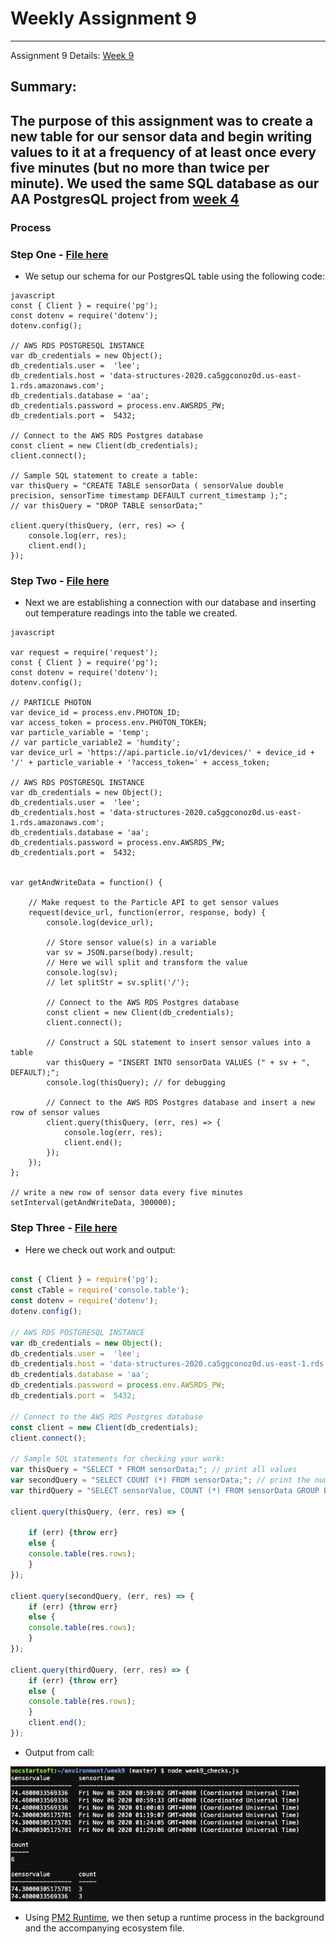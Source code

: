 # Weekly Assignment 9
---

Assignment 9 Details: [Week 9](https://github.com/leeallennyc/data-structures-fall-2020/blob/master/week9/week9_assignment.md) 

## Summary:

The purpose of this assignment was to create a new table for our sensor data and begin writing values to it at a frequency of **at least once every five minutes** (but no more than twice per minute). 
We used the same SQL database as our AA PostgresQL project from [week 4](https://github.com/leeallennyc/data-structures-fall-2020/tree/master/week4)
--- 

### Process

### Step One - [File here](https://github.com/leeallennyc/data-structures-fall-2020/blob/master/week9/week9a.js)
* We setup our schema for our PostgresQL table using the following code:

```
javascript 
const { Client } = require('pg');
const dotenv = require('dotenv');
dotenv.config();

// AWS RDS POSTGRESQL INSTANCE
var db_credentials = new Object();
db_credentials.user =  'lee';
db_credentials.host = 'data-structures-2020.ca5ggconoz0d.us-east-1.rds.amazonaws.com';
db_credentials.database = 'aa';
db_credentials.password = process.env.AWSRDS_PW;
db_credentials.port =  5432;

// Connect to the AWS RDS Postgres database
const client = new Client(db_credentials);
client.connect();

// Sample SQL statement to create a table: 
var thisQuery = "CREATE TABLE sensorData ( sensorValue double precision, sensorTime timestamp DEFAULT current_timestamp );";
// var thisQuery = "DROP TABLE sensorData;"

client.query(thisQuery, (err, res) => {
    console.log(err, res);
    client.end();
});
```

### Step Two - [File here](https://github.com/leeallennyc/data-structures-fall-2020/blob/master/week9/week9_worker.js)
* Next we are establishing a connection with our database and inserting out temperature readings into the table we created. 
```
javascript

var request = require('request');
const { Client } = require('pg');
const dotenv = require('dotenv');
dotenv.config();

// PARTICLE PHOTON
var device_id = process.env.PHOTON_ID;
var access_token = process.env.PHOTON_TOKEN;
var particle_variable = 'temp';
// var particle_variable2 = 'humdity';
var device_url = 'https://api.particle.io/v1/devices/' + device_id + '/' + particle_variable + '?access_token=' + access_token;

// AWS RDS POSTGRESQL INSTANCE
var db_credentials = new Object();
db_credentials.user =  'lee';
db_credentials.host = 'data-structures-2020.ca5ggconoz0d.us-east-1.rds.amazonaws.com';
db_credentials.database = 'aa';
db_credentials.password = process.env.AWSRDS_PW;
db_credentials.port =  5432;


var getAndWriteData = function() {
    
    // Make request to the Particle API to get sensor values
    request(device_url, function(error, response, body) {
        console.log(device_url);
        
        // Store sensor value(s) in a variable
        var sv = JSON.parse(body).result;
        // Here we will split and transform the value
        console.log(sv);
        // let splitStr = sv.split('/');
        
        // Connect to the AWS RDS Postgres database
        const client = new Client(db_credentials);
        client.connect();

        // Construct a SQL statement to insert sensor values into a table
        var thisQuery = "INSERT INTO sensorData VALUES (" + sv + ", DEFAULT);";
        console.log(thisQuery); // for debugging

        // Connect to the AWS RDS Postgres database and insert a new row of sensor values
        client.query(thisQuery, (err, res) => {
            console.log(err, res);
            client.end();
        });
    });
};

// write a new row of sensor data every five minutes
setInterval(getAndWriteData, 300000);
```

### Step Three - [File here](https://github.com/leeallennyc/data-structures-fall-2020/blob/master/week9/week9_checks.js)
* Here we check out work and output: 
``` js

const { Client } = require('pg');
const cTable = require('console.table');
const dotenv = require('dotenv');
dotenv.config();

// AWS RDS POSTGRESQL INSTANCE
var db_credentials = new Object();
db_credentials.user =  'lee';
db_credentials.host = 'data-structures-2020.ca5ggconoz0d.us-east-1.rds.amazonaws.com';
db_credentials.database = 'aa';
db_credentials.password = process.env.AWSRDS_PW;
db_credentials.port =  5432;

// Connect to the AWS RDS Postgres database
const client = new Client(db_credentials);
client.connect();

// Sample SQL statements for checking your work: 
var thisQuery = "SELECT * FROM sensorData;"; // print all values
var secondQuery = "SELECT COUNT (*) FROM sensorData;"; // print the number of rows
var thirdQuery = "SELECT sensorValue, COUNT (*) FROM sensorData GROUP BY sensorValue;"; // print the number of rows for each sensorValue

client.query(thisQuery, (err, res) => {
    
    if (err) {throw err}
    else {
    console.table(res.rows);
    }
});

client.query(secondQuery, (err, res) => {
    if (err) {throw err}
    else {
    console.table(res.rows);
    }
});

client.query(thirdQuery, (err, res) => {
    if (err) {throw err}
    else {
    console.table(res.rows);
    }
    client.end();
});

```
* Output from call:

![](https://github.com/leeallennyc/data-structures-fall-2020/blob/master/week9/images/week9_readings.png?raw=true)
* Using [PM2 Runtime](https://pm2.keymetrics.io/docs/usage/pm2-doc-single-page/), we then setup a runtime process in the background and the accompanying ecosystem file.
